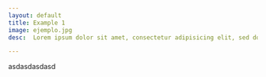 ```yaml
---
layout: default
title: Example 1
image: ejemplo.jpg
desc:  Lorem ipsum dolor sit amet, consectetur adipisicing elit, sed do eiusmod tempor incididunt ut labore et dolore magna aliqua. Ut enim ad minim veniam. 

---
```



asdasdasdasd
